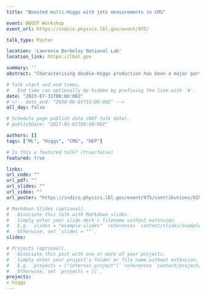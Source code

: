 ```yaml
---
title: "Boosted multi-Higgs with jets measurements in CMS"

event: BOOST Workshop
event_url: https://indico.physics.lbl.gov/event/975/

talk_type: Poster

location: 'Lawrence Berkeley National Lab'
location_link: https://lbnl.gov

summary: ''
abstract: "Characterising double-Higgs production has been a major part of the LHC physics program in Run 2 and beyond. We discuss new techniques and results in boosted, hadronic final states in CMS, with a focus on wide-radius jet taggers and data-driven multi-jet background estimation, as well as measurements of gluon-gluon- and vector-boson-fusion HH production in the 4 beauty quark final state in 138fb^-1 of data at √s = 13 TeV, which observed (expected) a cross section of 9.9 (5.1) relative to the SM prediction and excluded the quartic VVHH coupling κ2V = 0 for the first time. Finally, we look ahead to possible new final states and improvements to triggers and techniques in Run 3."

# Talk start and end times.
#   End time can optionally be hidden by prefixing the line with `#`.
date: "2023-07-31T08:00:00Z"
# <!-- date_end: "2030-06-01T15:00:00Z" -->
all_day: false

# Schedule page publish date (NOT talk date).
# publishDate: "2017-01-01T00:00:00Z"

authors: []
tags: ["ML", "Higgs", "CMS", "HEP"]

# Is this a featured talk? (true/false)
featured: true

links:
url_code: ""
url_pdf: ""
url_slides: ""
url_video: ""
url_poster: "https://indico.physics.lbl.gov/event/975/contributions/8257/attachments/4129/5560/BOOST_poster.pdf"

# Markdown Slides (optional).
#   Associate this talk with Markdown slides.
#   Simply enter your slide deck's filename without extension.
#   E.g. `slides = "example-slides"` references `content/slides/example-slides.md`.
#   Otherwise, set `slides = ""`.
slides:

# Projects (optional).
#   Associate this post with one or more of your projects.
#   Simply enter your project's folder or file name without extension.
#   E.g. `projects = ["internal-project"]` references `content/project/deep-learning/index.md`.
#   Otherwise, set `projects = []`.
projects:
- higgs
---
```


